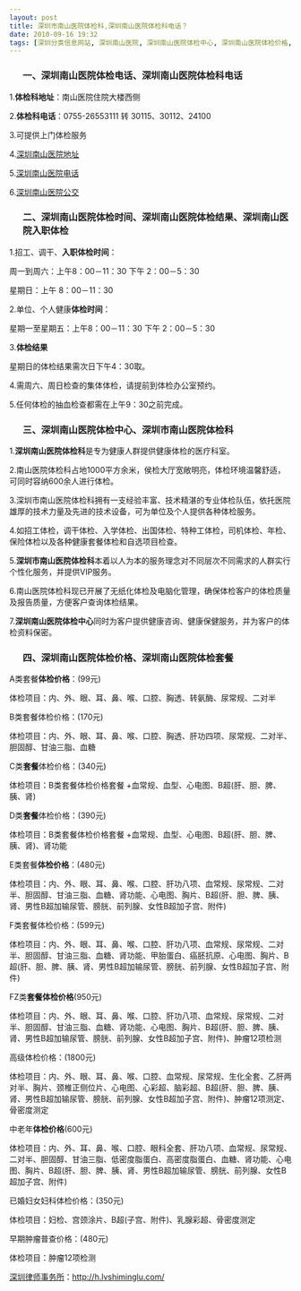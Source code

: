 ```yaml
---
layout: post
title: 深圳市南山医院体检科,深圳南山医院体检科电话？
date: 2010-09-16 19:32
tags: [深圳分类信息网站, 深圳南山医院, 深圳南山医院体检中心, 深圳南山医院体检价格, 深圳南山医院体检套餐, 深圳南山医院体检时间, 深圳南山医院体检电话, 深圳南山医院体检结果, 深圳南山医院入职体检]
---
```

<ol>
<h3>一、深圳南山医院体检电话、深圳南山医院体检科电话</h3>
</ol>
1.<strong>体检科地址</strong>：南山医院住院大楼西侧

2.<strong>体检科电话</strong>：0755-26553111 转 30115、30112、24100

3.可提供上门体检服务

4.<a href="http://h.lvshiminglu.com/law/tag/%E6%B7%B1%E5%9C%B3%E5%8D%97%E5%B1%B1%E5%8C%BB%E9%99%A2%E5%9C%B0%E5%9D%80" target="_blank">深圳南山医院地址</a>

5.<a href="http://h.lvshiminglu.com/law/tag/%E6%B7%B1%E5%9C%B3%E5%8D%97%E5%B1%B1%E5%8C%BB%E9%99%A2%E7%94%B5%E8%AF%9D" target="_blank">深圳南山医院电话</a>

6.<a href="http://h.lvshiminglu.com/law/tag/%E6%B7%B1%E5%9C%B3%E5%8D%97%E5%B1%B1%E5%8C%BB%E9%99%A2%E5%85%AC%E4%BA%A4" target="_blank">深圳南山医院公交</a>
<ol>
<h3>二、深圳南山医院体检时间、深圳南山医院体检结果、深圳南山医院入职体检</h3>
</ol>
1.招工、调干、<strong>入职体检时间</strong>：

周一到周六：上午8：00－11：30 下午 2：00－5：30

星期日：上午 8：00－11：30

2.单位、个人健康<strong>体检时间</strong>：

星期一至星期五：上午8：00－11：30 下午 2：00－5：30

3.<strong>体检结果</strong>

星期日的体检结果需次日下午4：30取。

4.需周六、周日检查的集体体检，请提前到体检办公室预约。

5.任何体检的抽血检查都需在上午9：30之前完成。
<ol>
<h3>三、深圳南山医院体检中心、深圳市南山医院体检科</h3>
</ol>
1.<strong>深圳南山医院体检科</strong>是专为健康人群提供健康体检的医疗科室。

2.南山医院体检科占地1000平方余米，侯检大厅宽敞明亮，体检环境温馨舒适，可同时容纳600余人进行体检。

3.深圳市南山医院体检科拥有一支经验丰富、技术精湛的专业体检队伍，依托医院雄厚的技术力量及先进的技术设备，可为单位及个人提供各种体检服务。

4.如招工体检，调干体检、入学体检、出国体检、特种工体检，司机体检、年检、保险体检以及各种健康套餐体检和自选项目检查。

5.<strong>深圳市南山医院体检科</strong>本着以人为本的服务理念对不同层次不同需求的人群实行个性化服务，并提供VIP服务。

6.南山医院体检科现已开展了无纸化体检及电脑化管理，确保体检客户的体检质量及报告质量，方便客户查询体检结果。

7.<strong>深圳南山医院体检中心</strong>同时为客户提供健康咨询、健康保健服务，并为客户的体检资料保密。
<ol>
<h3>四、深圳南山医院体检价格、深圳南山医院体检套餐</h3>
</ol>
A类套餐<strong>体检价格</strong>：(99元)

体检项目：内、外、眼、耳、鼻、喉、口腔、胸透、转氨酶、尿常规、二对半

B类套餐体检价格：(170元)

体检项目：内、外、眼、耳、鼻、喉、口腔、胸透、肝功四项、尿常规、二对半、胆固醇、甘油三脂、血糖

C类<strong>套餐</strong>体检价格：(340元)

体检项目：B类套餐体检价格套餐 +血常规、血型、心电图、B超(肝、胆、脾、胰、肾)

D类<strong>套餐</strong>体检价格：(390元)

体检项目：B类套餐体检价格套餐 +血常规、血型、心电图、B超(肝、胆、脾、胰、肾)、肾功能

E类套餐<strong>体检价格</strong>：(480元)

体检项目：内、外、眼、耳、鼻、喉、口腔、肝功八项、血常规、尿常规、二对半、胆固醇、甘油三脂、血糖、肾功能、心电图、胸片、B超(肝、胆、脾、胰、肾、男性B超加输尿管、膀胱、前列腺、女性B超加子宫、附件)

F类套餐体检价格：(599元)

体检项目：内、外、眼、耳、鼻、喉、口腔、肝功八项、血常规、尿常规、二对半、胆固醇、甘油三脂、血糖、肾功能、甲胎蛋白、癌胚抗原、心电图、胸片、B超(肝、胆、脾、胰、肾、男性B超加输尿管、膀胱、前列腺、女性B超加子宫、附件)

FZ类<strong>套餐体检价格</strong>(950元)

体检项目：内、外、眼、耳、鼻、喉、口腔、肝功八项、血常规、尿常规、二对半、胆固醇、甘油三脂、血糖、肾功能、心电图、胸片、B超(肝、胆、脾、胰、肾、男性B超加输尿管、膀胱、前列腺、女性B超加子宫、附件)、肿瘤12项检测

高级体检价格：(1800元)

体检项目：内、外、眼、耳、鼻、喉、口腔、血常规、尿常规、生化全套、乙肝两对半、胸片、颈椎正侧位片、心电图、心彩超、脑彩超、B超(肝、胆、脾、胰、肾、男性B超加输尿管、膀胱、前列腺、女性B超加子宫、附件)、肿瘤12项测定、骨密度测定

中老年<strong>体检价格</strong>(600元)

体检项目：内、外、耳、鼻、喉、口腔、眼科全套、肝功八项、血常规、尿常规、二对半、胆固醇、甘油三脂、低密度脂蛋白、高密度脂蛋白、血糖、肾功能、心电图、胸片、B超(肝、胆、脾、胰、肾、男性B超加输尿管、膀胱、前列腺、女性B超加子宫、附件)

已婚妇女妇科体检价格：(350元)

体检项目：妇检、宫颈涂片、B超(子宫、附件)、乳腺彩超、骨密度测定

早期肿瘤普查价格：(480元)

体检项目：肿瘤12项检测

<a href="http://h.lvshiminglu.com/">深圳律师事务所</a>：<a href="http://h.lvshiminglu.com/">http://h.lvshiminglu.com/</a>

